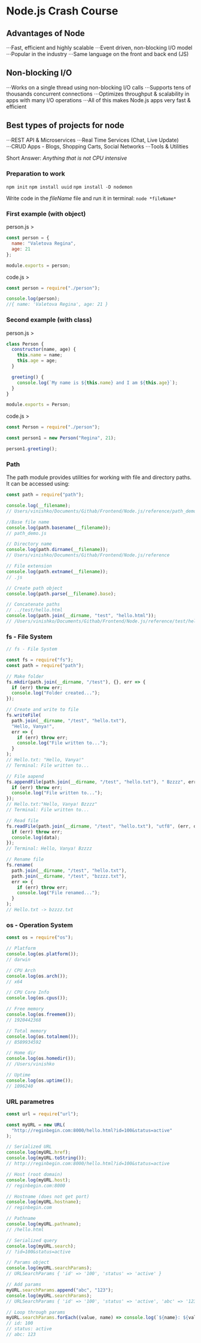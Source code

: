 # Node.js Crash Course

## Advantages of Node

⋅⋅⋅Fast, efficient and highly scalable
⋅⋅⋅Event driven, non-blocking I/O model
⋅⋅⋅Popular in the industry
⋅⋅⋅Same language on the front and back end (JS)

## Non-blocking I/O

⋅⋅⋅Works on a single thread using non-blocking I/O calls
⋅⋅⋅Supports tens of thousands concurrent connections
⋅⋅⋅Optimizes throughput & scalability in apps with many I/O operations
⋅⋅⋅All of this makes Node.js apps very fast & efficient

## Best types of projects for node

⋅⋅⋅REST API & Microservices
⋅⋅⋅Real Time Services (Chat, Live Update)
⋅⋅⋅CRUD Apps - Blogs, Shopping Carts, Social Networks
⋅⋅⋅Tools & Utilities

Short Answer: _Anything that is not CPU intensive_

### Preparation to work

`npm init`
`npm install uuid`
`npm install -D nodemon`

Write code in the _fileName_ file and run it in terminal:
`node *fileName*`

### First example (with object)

person.js >

```js
const person = {
  name: "Valetova Regina",
  age: 21
};

module.exports = person;
```

code.js >

```js
const person = require("./person");

console.log(person);
//{ name: 'Valetova Regina', age: 21 }
```

### Second example (with class)

person.js >

```js
class Person {
  constructor(name, age) {
    this.name = name;
    this.age = age;
  }

  greeting() {
    console.log(`My name is ${this.name} and I am ${this.age}`);
  }
}

module.exports = Person;
```

code.js >

```js
const Person = require("./person");

const person1 = new Person("Regina", 21);

person1.greeting();
```

### Path

The path module provides utilities for working with file and directory paths. It can be accessed using:

```js
const path = require("path");

console.log(__filename);
// Users/vinishko/Documents/Githab/Frontend/Node.js/reference/path_demo.js

//Base file name
console.log(path.basename(__filename));
// path_demo.js

// Directory name
console.log(path.dirname(__filename));
// Users/vinishko/Documents/Githab/Frontend/Node.js/reference

// File extension
console.log(path.extname(__filename));
// .js

// Create path object
console.log(path.parse(__filename).base);

// Concatenate paths
// ../test/hello.html
console.log(path.join(__dirname, "test", "hello.html"));
// /Users/vinishko/Documents/Githab/Frontend/Node.js/reference/test/hello.html
```

### fs - File System

```js
// fs - File System

const fs = require("fs");
const path = require("path");

// Make folder
fs.mkdir(path.join(__dirname, "/test"), {}, err => {
  if (err) throw err;
  console.log("Folder created...");
});

// Create and write to file
fs.writeFile(
  path.join(__dirname, "/test", "hello.txt"),
  "Hello, Vanya!",
  err => {
    if (err) throw err;
    console.log("File written to...");
  }
);
// Hello.txt: "Hello, Vanya!"
// Terminal: File written to...

// File aapend
fs.appendFile(path.join(__dirname, "/test", "hello.txt"), " Bzzzz", err => {
  if (err) throw err;
  console.log("File written to...");
});
// Hello.txt:"Hello, Vanya! Bzzzz"
// Terminal: File written to...

// Read file
fs.readFile(path.join(__dirname, "/test", "hello.txt"), "utf8", (err, data) => {
  if (err) throw err;
  console.log(data);
});
// Terminal: Hello, Vanya! Bzzzz

// Rename file
fs.rename(
  path.join(__dirname, "/test", "hello.txt"),
  path.join(__dirname, "/test", "bzzzz.txt"),
  err => {
    if (err) throw err;
    console.log("File renamed...");
  }
);
// Hello.txt -> bzzzz.txt
```

### os - Operation System

```js
const os = require("os");

// Platform
console.log(os.platform());
// darwin

// CPU Arch
console.log(os.arch());
// x64

// CPU Core Info
console.log(os.cpus());

// Free memory
console.log(os.freemem());
// 1920442368

// Total memory
console.log(os.totalmem());
// 8589934592

// Home dir
console.log(os.homedir());
// /Users/vinishko

// Uptime
console.log(os.uptime());
// 1096240
```

### URL parametres

```js
const url = require("url");

const myURL = new URL(
  "http://reginbegin.com:8000/hello.html?id=100&status=active"
);

// Serialized URL
console.log(myURL.href);
console.log(myURL.toString());
// http://reginbegin.com:8000/hello.html?id=100&status=active

// Host (root domain)
console.log(myURL.host);
// reginbegin.com:8000

// Hostname (does not get port)
console.log(myURL.hostname);
// reginbegin.com

// Pathname
console.log(myURL.pathname);
// /hello.html

// Serialized query
console.log(myURL.search);
// ?id=100&status=active

// Params object
console.log(myURL.searchParams);
// URLSearchParams { 'id' => '100', 'status' => 'active' }

// Add params
myURL.searchParams.append("abc", "123");
console.log(myURL.searchParams);
// URLSearchParams { 'id' => '100', 'status' => 'active', 'abc' => '123' }

// Loop through params
myURL.searchParams.forEach((value, name) => console.log(`${name}: ${value}`));
// id: 100
// status: active
// abc: 123
```
